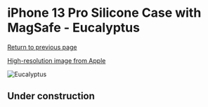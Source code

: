 # iPhone 13 Pro Silicone Case with MagSafe - Eucalyptus

[Return to previous page](/iphone_13)

[High-resolution image from Apple](https://store.storeimages.cdn-apple.com/8756/as-images.apple.com/is/MN673?wid=4500&hei=4500&fmt=png)

<div style="width: 512px"><img src="/almost_uncompressed/MN673.webp" alt="Eucalyptus"></div>

## Under construction
